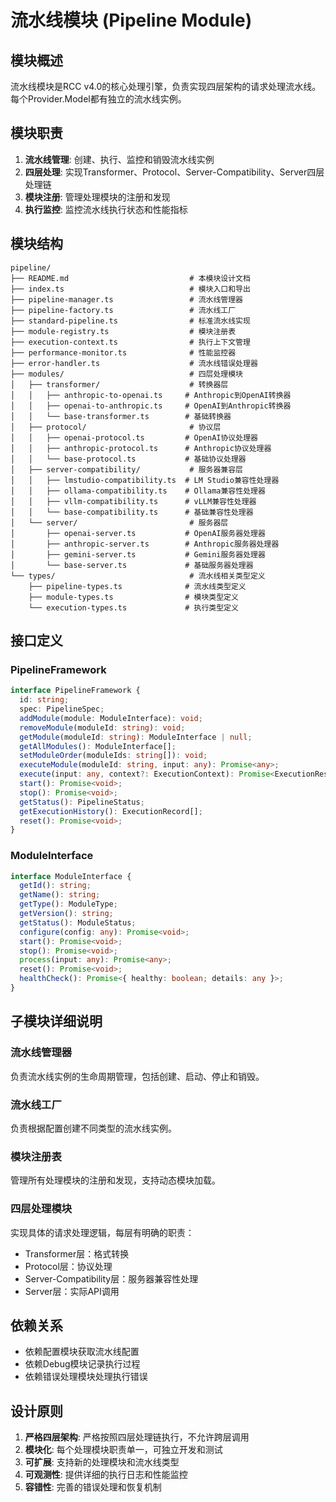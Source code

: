 # 流水线模块 (Pipeline Module)

## 模块概述

流水线模块是RCC v4.0的核心处理引擎，负责实现四层架构的请求处理流水线。每个Provider.Model都有独立的流水线实例。

## 模块职责

1. **流水线管理**: 创建、执行、监控和销毁流水线实例
2. **四层处理**: 实现Transformer、Protocol、Server-Compatibility、Server四层处理链
3. **模块注册**: 管理处理模块的注册和发现
4. **执行监控**: 监控流水线执行状态和性能指标

## 模块结构

```
pipeline/
├── README.md                           # 本模块设计文档
├── index.ts                            # 模块入口和导出
├── pipeline-manager.ts                 # 流水线管理器
├── pipeline-factory.ts                 # 流水线工厂
├── standard-pipeline.ts                # 标准流水线实现
├── module-registry.ts                  # 模块注册表
├── execution-context.ts                # 执行上下文管理
├── performance-monitor.ts              # 性能监控器
├── error-handler.ts                    # 流水线错误处理器
├── modules/                            # 四层处理模块
│   ├── transformer/                    # 转换器层
│   │   ├── anthropic-to-openai.ts     # Anthropic到OpenAI转换器
│   │   ├── openai-to-anthropic.ts     # OpenAI到Anthropic转换器
│   │   └── base-transformer.ts        # 基础转换器
│   ├── protocol/                       # 协议层
│   │   ├── openai-protocol.ts         # OpenAI协议处理器
│   │   ├── anthropic-protocol.ts      # Anthropic协议处理器
│   │   └── base-protocol.ts           # 基础协议处理器
│   ├── server-compatibility/           # 服务器兼容层
│   │   ├── lmstudio-compatibility.ts  # LM Studio兼容性处理器
│   │   ├── ollama-compatibility.ts    # Ollama兼容性处理器
│   │   ├── vllm-compatibility.ts      # vLLM兼容性处理器
│   │   └── base-compatibility.ts      # 基础兼容性处理器
│   └── server/                         # 服务器层
│       ├── openai-server.ts           # OpenAI服务器处理器
│       ├── anthropic-server.ts        # Anthropic服务器处理器
│       ├── gemini-server.ts           # Gemini服务器处理器
│       └── base-server.ts             # 基础服务器处理器
└── types/                              # 流水线相关类型定义
    ├── pipeline-types.ts              # 流水线类型定义
    ├── module-types.ts                # 模块类型定义
    └── execution-types.ts             # 执行类型定义
```

## 接口定义

### PipelineFramework

```typescript
interface PipelineFramework {
  id: string;
  spec: PipelineSpec;
  addModule(module: ModuleInterface): void;
  removeModule(moduleId: string): void;
  getModule(moduleId: string): ModuleInterface | null;
  getAllModules(): ModuleInterface[];
  setModuleOrder(moduleIds: string[]): void;
  executeModule(moduleId: string, input: any): Promise<any>;
  execute(input: any, context?: ExecutionContext): Promise<ExecutionResult>;
  start(): Promise<void>;
  stop(): Promise<void>;
  getStatus(): PipelineStatus;
  getExecutionHistory(): ExecutionRecord[];
  reset(): Promise<void>;
}
```

### ModuleInterface

```typescript
interface ModuleInterface {
  getId(): string;
  getName(): string;
  getType(): ModuleType;
  getVersion(): string;
  getStatus(): ModuleStatus;
  configure(config: any): Promise<void>;
  start(): Promise<void>;
  stop(): Promise<void>;
  process(input: any): Promise<any>;
  reset(): Promise<void>;
  healthCheck(): Promise<{ healthy: boolean; details: any }>;
}
```

## 子模块详细说明

### 流水线管理器

负责流水线实例的生命周期管理，包括创建、启动、停止和销毁。

### 流水线工厂

负责根据配置创建不同类型的流水线实例。

### 模块注册表

管理所有处理模块的注册和发现，支持动态模块加载。

### 四层处理模块

实现具体的请求处理逻辑，每层有明确的职责：

- Transformer层：格式转换
- Protocol层：协议处理
- Server-Compatibility层：服务器兼容性处理
- Server层：实际API调用

## 依赖关系

- 依赖配置模块获取流水线配置
- 依赖Debug模块记录执行过程
- 依赖错误处理模块处理执行错误

## 设计原则

1. **严格四层架构**: 严格按照四层处理链执行，不允许跨层调用
2. **模块化**: 每个处理模块职责单一，可独立开发和测试
3. **可扩展**: 支持新的处理模块和流水线类型
4. **可观测性**: 提供详细的执行日志和性能监控
5. **容错性**: 完善的错误处理和恢复机制
